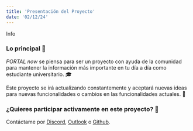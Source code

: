 ```yaml
---
title: 'Presentación del Proyecto'
date: '02/12/24'
---
```

<span class="badge badge-neutral mb-4">Info</span>
<h3 class="text-xl mb-2">Lo principal 🚀</h3>

_PORTAL now_ se piensa para ser un proyecto con ayuda de la comunidad para mantener la información más importante en tu día a día como estudiante universitario. 🎓

Este proyecto se irá actualizando constantemente y aceptará nuevas ideas para nuevas funcionalidades o cambios en las funcionalidades actuales. 🔄

<h3 class="text-xl mt-4 mb-2">¿Quieres participar activamente en este proyecto? 🤝</h3>

Contáctame por <a href="https://discord.com/users/378599619854204928" class="link link-primary">Discord</a>, <a href="mailto:mpenaloza@usm.cl" class="link link-primary">Outlook</a> o <a href="https://github.com/madmti" class="link link-primary">Github</a>.
